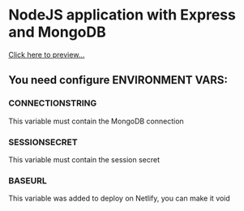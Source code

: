 # NodeJS application with Express and MongoDB

<a href="https://contact-diary-paulo-cezario.netlify.app/api/">Click here to preview...</a>

## You need configure ENVIRONMENT VARS:

### CONNECTIONSTRING
This variable must contain the MongoDB connection

### SESSIONSECRET
This variable must contain the session secret

### BASEURL
This variable was added to deploy on Netlify, you can make it void
